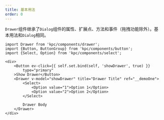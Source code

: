 ```yaml
---
title: 基本用法
order: 0
---
```


`Drawer`组件继承了`Dialog`组件的属性、扩展点、方法和事件（拖拽功能除外）。基本用法和`Dialog`相同。

<!-- 继承了Dialog弹窗，通过`v-model`建立绑定，当该绑定的值为`true`时，展示抽屉组件。 -->

```vdt
import Drawer from 'kpc/components/drawer';
import {Button, ButtonGroup} from 'kpc/components/button';
import {Select, Option} from 'kpc/components/select';

<div>
    <Button ev-click={{ self.set.bind(self, 'showDrawer', true) }}
        type="primary"
    >Show Drawer</Button>
    <Drawer v-model="showDrawer" title="Drawer Title" ref="__demoOne">
        <Select>
            <Option value="1">Option 1</Option>
            <Option value="2">Option 2</Option>
        </Select>

        Drawer Body 
    </Drawer>
</div>
```
